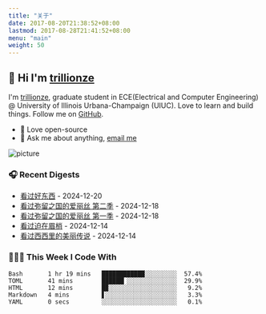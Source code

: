 ```yaml
---
title: "关于"
date: 2017-08-20T21:38:52+08:00
lastmod: 2017-08-28T21:41:52+08:00
menu: "main"
weight: 50
---
```


## 👋 Hi I'm [trillionze](https://www.trillionze.com)

I'm [trillionze](https://www.trillionze.com), graduate student in ECE(Electrical and Computer Engineering) @ University of Illinois Urbana-Champaign (UIUC). Love to learn and build things. Follow me on [GitHub](https://github.com/trillionze).

- 💼 Love open-source
- 💬 Ask me about anything, [email me](trillionze@163.com)

![picture](https://image.pseudoyu.com/images/dino.gif)

### 🎧 Recent Digests

<!-- douban starts -->
* <a href='http://movie.douban.com/subject/36154853/' target='_blank'>看过好东西</a> - 2024-12-20
* <a href='http://movie.douban.com/subject/35300122/' target='_blank'>看过弥留之国的爱丽丝 第二季</a> - 2024-12-18
* <a href='http://movie.douban.com/subject/34477588/' target='_blank'>看过弥留之国的爱丽丝 第一季</a> - 2024-12-18
* <a href='http://movie.douban.com/subject/1306439/' target='_blank'>看过迫在眉梢</a> - 2024-12-14
* <a href='http://movie.douban.com/subject/1292402/' target='_blank'>看过西西里的美丽传说</a> - 2024-12-14
<!-- douban ends -->

### 👨🏻‍💻 This Week I Code With

<!-- code_time starts -->

```text
Bash       1 hr 19 mins   ████████████░░░░░░░░░  57.4%
TOML       41 mins        ██████▎░░░░░░░░░░░░░░  29.9%
HTML       12 mins        █▉░░░░░░░░░░░░░░░░░░░   9.2%
Markdown   4 mins         ▋░░░░░░░░░░░░░░░░░░░░   3.3%
YAML       0 secs         ░░░░░░░░░░░░░░░░░░░░░   0.1%
```

<!-- code_time ends -->